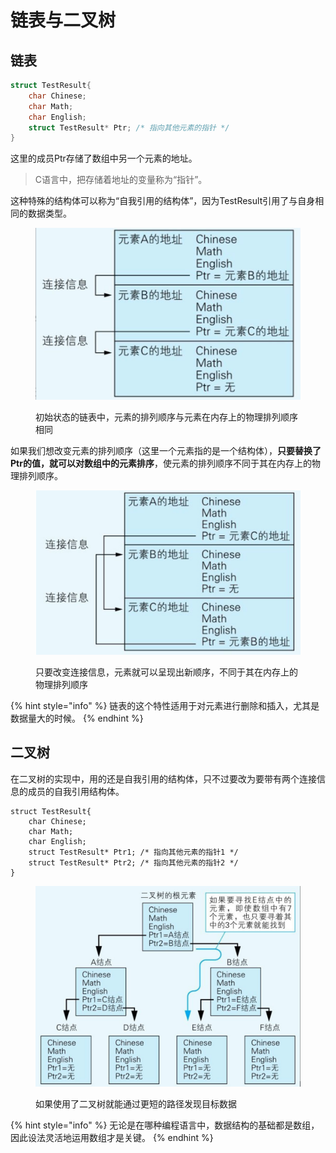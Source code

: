 # 链表与二叉树

## 链表

```csharp
struct TestResult{
    char Chinese;
    char Math;
    char English;
    struct TestResult* Ptr; /* 指向其他元素的指针 */
}
```

这里的成员Ptr存储了数组中另一个元素的地址。

> C语言中，把存储着地址的变量称为“指针”​。

这种特殊的结构体可以称为“自我引用的结构体”，因为TestResult引用了与自身相同的数据类型。

<figure><img src="../.gitbook/assets/链表示意图一.png" alt=""><figcaption><p>初始状态的链表中，元素的排列顺序与元素在内存上的物理排列顺序相同</p></figcaption></figure>

如果我们想改变元素的排列顺序（这里一个元素指的是一个结构体），**只要替换了Ptr的值，就可以对数组中的元素排序**，使元素的排列顺序不同于其在内存上的物理排列顺序。

<figure><img src="../.gitbook/assets/链表示意图二.png" alt=""><figcaption><p>只要改变连接信息，元素就可以呈现出新顺序，不同于其在内存上的物理排列顺序</p></figcaption></figure>

{% hint style="info" %}
链表的这个特性适用于对元素进行删除和插入，尤其是数据量大的时候。
{% endhint %}



## 二叉树

在二叉树的实现中，用的还是自我引用的结构体，只不过要改为要带有两个连接信息的成员的自我引用结构体。

```
struct TestResult{
    char Chinese;
    char Math;
    char English;
    struct TestResult* Ptr1; /* 指向其他元素的指针1 */
    struct TestResult* Ptr2; /* 指向其他元素的指针2 */
}
```

<figure><img src="../.gitbook/assets/二叉树示意图.png" alt=""><figcaption><p>如果使用了二叉树就能通过更短的路径发现目标数据</p></figcaption></figure>



{% hint style="info" %}
无论是在哪种编程语言中，数据结构的基础都是数组，因此设法灵活地运用数组才是关键。
{% endhint %}



